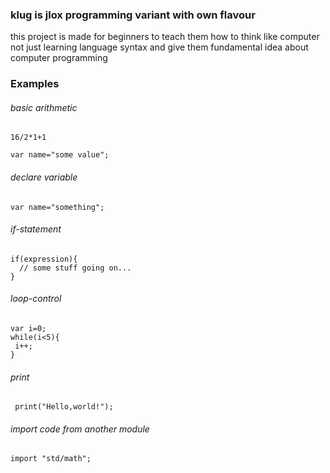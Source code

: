 ### klug is jlox programming variant with own flavour
this project is made for beginners to teach them how to think like computer not just learning language syntax and give them fundamental idea about computer programming 
### Examples

###### basic arithmetic
```
16/2*1+1
```
```
var name="some value";

```
###### declare variable
```
var name="something";

```
###### if-statement
```
if(expression){
  // some stuff going on...
}

```
###### loop-control
```
var i=0;
while(i<5){
 i++;
}

```
###### print
```
 print("Hello,world!");

```
###### import code from another module
```
import "std/math";
```

